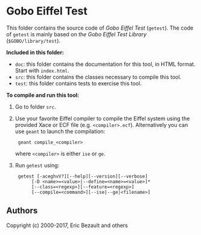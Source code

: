 # Gobo Eiffel Test

This folder contains the source code of *Gobo Eiffel Test* (`getest`).
The code of `getest` is mainly based on th*e Gobo Eiffel Test Library*
(`$GOBO/library/test`).

**Included in this folder:**

* `doc`: this folder contains the documentation for this tool,
  in HTML format. Start with `index.html`.
* `src`: this folder contains the classes necessary to compile this tool.
* `test`: this folder contains tests to exercise this tool.

**To compile and run this tool:**

1. Go to folder `src`.

2. Use your favorite Eiffel compiler to compile the Eiffel system using
   the provided Xace or ECF file (e.g. `<compiler>.ecf`). Alternatively
   you can use `geant` to launch the compilation:
   
        geant compile_<compiler>
       
    where `<compiler>` is either `ise` or `ge`.

3. Run `getest` using:

        getest [-aceghvV?][--help][--version][--verbose]
             [-D <name>=<value>|--define=<name>=<value>]*
             [--class=<regexp>][--feature=<regexp>]
             [--compile=<command>][--ise|--ge|<filename>]

## Authors

Copyright (c) 2000-2017, Eric Bezault and others

